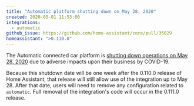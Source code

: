 ```yaml
---
title: "Automatic platform shutting down on May 28, 2020"
created: 2020-05-01 11:53:00
integrations:
  - automatic
github_issue: https://github.com/home-assistant/core/pull/35029
homeassistant: ">0.110.0"
---
```


The Automatic connected car platform is [shutting down operations on May 28, 2020](https://automatic.com/customerfaq) due to adverse impacts upon their business by COVID-19.

Because this shutdown date will be one week after the 0.110.0 release of Home Assistant, that release will still allow use of the integration up to May 28. After that date, users will need to remove any configuration related to `automatic`. Full removal of the integration's code will occur in the 0.111.0 release.
